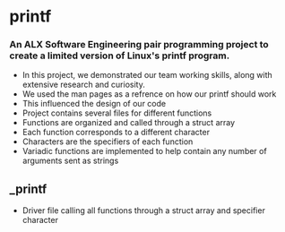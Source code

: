 # printf

### An ALX Software Engineering pair programming project to create a limited version of Linux's printf program.

* In this project, we demonstrated our team working skills, along with extensive research and curiosity.
* We used the man pages as a refrence on how our printf should work 
* This influenced the design of our code
* Project contains several files for different functions
* Functions are organized and called through a struct array 
* Each function corresponds to a different character 
* Characters are the specifiers of each function 
* Variadic functions are implemented to help contain any number of arguments sent as strings 

## _printf
* Driver file calling all functions through a struct array and specifier character 

